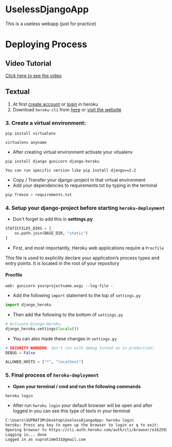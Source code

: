 # UselessDjangoApp
This is a useless webapp (just for practice)

# Deploying Process
## Video Tutorial
[Click here to see the video](https://youtu.be/fH2S5lWNKaM "heroku deployment for django-sqlite3 app")

## Textual
1. At first [create account](https://www.heroku.com "heroku.com") or [login](https://id.heroku.com/login "heroku login") in heroku
1. Download `heroku-cli` from [here](https://cli-assets.heroku.com/heroku-x64.exe "click here") or [visit the website](https://devcenter.heroku.com/articles/heroku-cli#download-and-install "click here")

### 3. Create a virtual environment:
```terminal
pip install virtualenv
```
```terminal
virtualenv anyname
```
- After creating virtual environment activate your vitualenv
```terminal
pip install django gunicorn django-heroku
```

`You can run specific version like pip install django==2.2`

- Copy / Transfer your django-project in that virtual environment
- Add your dependencies to requirements.txt by typing in the terminal
```bash
pip freeze > requirements.txt
```

### 4. Setup your django-project before starting `heroku-deployment`
- Don't forget to add this in **settings.py**
```python
STATICFILES_DIRS = [
    os.path.join(BASE_DIR, "static")
]
```
- First, and most importantly, Heroku web applications require a `Procfile`

This file is used to explicitly declare your application’s process types and entry points. It is located in the root of your repository

#### Procfile
```
web: gunicorn yourprojectname.wsgi --log-file -
```
- Add the following `import` statement to the top of `settings.py`
```python
import django_heroku
```
- Then add the following to the bottom of `settings.py`
```python
# Activate Django-Heroku.
django_heroku.settings(locals())
```
- You can also made these changes in `settings.py`
```python
# SECURITY WARNING: don't run with debug turned on in production!
DEBUG = False

ALLOWED_HOSTS = ["*", "localhost"]
```

### 5. Final process of `heroku-deployment`
- **Open your terminal / cmd and run the following commands**
```bash
heroku login
```
- After run `heroku login` your default browser will be open and after logged in you can see this type of texts in your terminal
```bash
C:\Users\SUPRATIM\Desktop\UselessDjangoApp> heroku login
heroku: Press any key to open up the browser to login or q to exit:
Opening browser to https://cli-auth.heroku.com/auth/cli/browser/e1625921-dddc-400f-adc3-8f570d48ad0c?requestor=SFMyNTY.g2gDbQAAAAw0OS4zNy4zOS4yNTBuBgCYFdJzfgFiAAFRgA.enp9fW26_s1Hzn_VloGHmZpz3hi9QEY07WSUne6sOc4
Logging in... done
Logged in as supratimm531@gmail.com
```